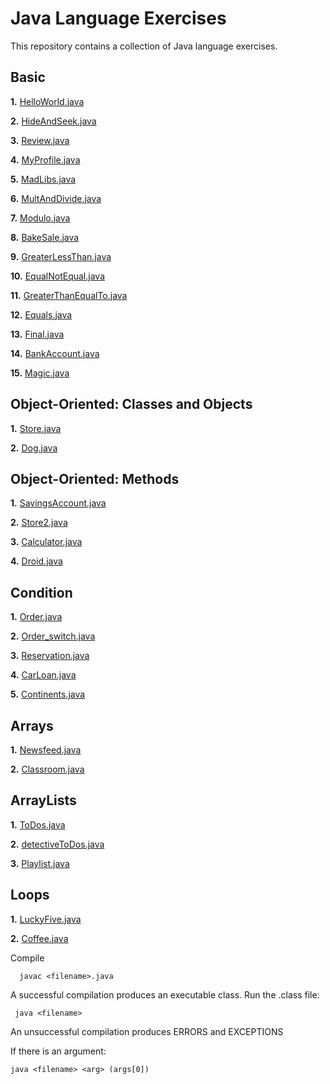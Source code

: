 # Java Language Exercises

This repository contains a collection of Java language exercises.
## Basic
**1.** [HelloWorld.java](https://github.com/camillekokoko/java_lang/blob/main/HelloWorld.java)

**2.** [HideAndSeek.java](https://github.com/camillekokoko/java_lang/blob/main/HideAndSeek.java)

**3.** [Review.java](https://github.com/camillekokoko/java_lang/blob/main/Review.java)

**4.** [MyProfile.java](https://github.com/camillekokoko/java_lang/blob/main/MyProfile.java)

**5.** [MadLibs.java](https://github.com/camillekokoko/java_lang/blob/main/MadLibs.java)

**6.** [MultAndDivide.java](https://github.com/camillekokoko/java_lang/blob/main/MultAndDivide.java)

**7.** [Modulo.java](https://github.com/camillekokoko/java_lang/blob/main/Modulo.java)

**8.** [BakeSale.java](https://github.com/camillekokoko/java_lang/blob/main/BakeSale.java)

**9.** [GreaterLessThan.java](https://github.com/camillekokoko/java_lang/blob/main/GreaterLessThan.java)

**10.** [EqualNotEqual.java](https://github.com/camillekokoko/java_lang/blob/main/EqualNotEqual.java)

**11.** [GreaterThanEqualTo.java](https://github.com/camillekokoko/java_lang/blob/main/GreaterThanEqualTo.java)

**12.** [Equals.java](https://github.com/camillekokoko/java_lang/blob/main/Equals.java)

**13.** [Final.java](https://github.com/camillekokoko/java_lang/blob/main/Final.java)

**14.** [BankAccount.java](https://github.com/camillekokoko/java_lang/blob/main/BankAccount.java)

**15.** [Magic.java](https://github.com/camillekokoko/java_lang/blob/main/Magic.java)

## Object-Oriented: Classes and Objects
**1.** [Store.java](https://github.com/camillekokoko/java_lang/blob/main/Store.java)

**2.** [Dog.java](https://github.com/camillekokoko/java_lang/blob/main/Dog.java)

## Object-Oriented: Methods
**1.** [SavingsAccount.java](https://github.com/camillekokoko/java_lang/blob/main/SavingsAccount.java)

**2.** [Store2.java](https://github.com/camillekokoko/java_lang/blob/main/Store2.java)

**3.** [Calculator.java](https://github.com/camillekokoko/java_lang/blob/main/Calculator.java)

**4.** [Droid.java](https://github.com/camillekokoko/java_lang/blob/main/Droid.java)

## Condition
**1.** [Order.java](https://github.com/camillekokoko/java_lang/blob/main/Order.java)

**2.** [Order_switch.java](https://github.com/camillekokoko/java_lang/blob/main/Order_switch.java)

**3.** [Reservation.java](https://github.com/camillekokoko/java_lang/blob/main/Reservation.java)

**4.** [CarLoan.java](https://github.com/camillekokoko/java_lang/blob/main/CarLoan.java)

**5.** [Continents.java](https://github.com/camillekokoko/java_lang/blob/main/Continents.java)

## Arrays
**1.** [Newsfeed.java](https://github.com/camillekokoko/java_lang/blob/main/Newsfeed.java)

**2.** [Classroom.java](https://github.com/camillekokoko/java_lang/blob/main/Classroom.java)

## ArrayLists
**1.** [ToDos.java](https://github.com/camillekokoko/java_lang/blob/main/ToDos.java)

**2.** [detectiveToDos.java](https://github.com/camillekokoko/java_lang/blob/main/detectiveToDos.java)

**3.** [Playlist.java](https://github.com/camillekokoko/java_lang/blob/main/Playlist.java)

## Loops
**1.** [LuckyFive.java](https://github.com/camillekokoko/java_lang/blob/main/LuckyFive.java)

**2.** [Coffee.java](https://github.com/camillekokoko/java_lang/blob/main/Coffee.java)


Compile
```
  javac <filename>.java
```

A successful compilation produces an executable class. Run the .class file:
 ```
  java <filename>
```

An unsuccessful compilation produces ERRORS and EXCEPTIONS

If there is an argument:
```
java <filename> <arg> (args[0])
```


